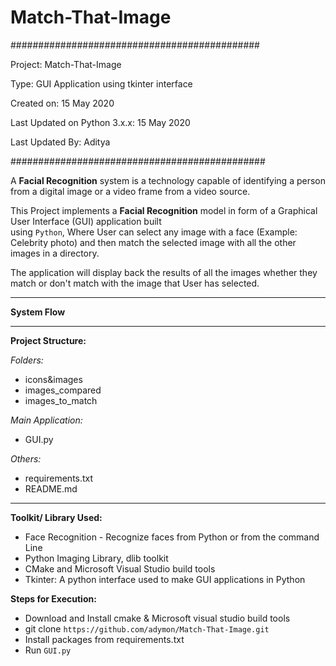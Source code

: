 # Match-That-Image

#############################################

Project: Match-That-Image 

Type: GUI Application using tkinter interface

Created on: 15 May 2020

Last Updated on Python 3.x.x: 15 May 2020

Last Updated By: Aditya

##############################################

A **Facial Recognition** system is a technology capable of identifying a person from a digital image or a video 
frame from a video source. 

This Project implements a **Facial Recognition** model in form of a Graphical User Interface (GUI) application built  
using `Python`, Where User can select any image with a face (Example: Celebrity photo) and then match the selected image 
with all the other images in a directory.

The application will display back the results of all the images whether they 
match or don't match with the image that User has selected.
***
**System Flow**


***
**Project Structure:**

_Folders:_
- icons&images
- images_compared
- images_to_match

_Main Application:_
- GUI.py

_Others:_
- requirements.txt
- README.md
***
**Toolkit/ Library Used:**
- Face Recognition - Recognize faces from Python or from the command Line
- Python Imaging Library, dlib toolkit
- CMake and Microsoft Visual Studio build tools
- Tkinter: A python interface used to make GUI applications in Python

**Steps for Execution:**
- Download and Install cmake & Microsoft visual studio build tools
- git clone `https://github.com/adymon/Match-That-Image.git`
- Install packages from requirements.txt
- Run `GUI.py`






